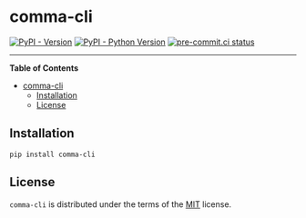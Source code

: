 # comma-cli

[![PyPI - Version](https://img.shields.io/pypi/v/comma-cli.svg)](https://pypi.org/project/comma-cli)
[![PyPI - Python Version](https://img.shields.io/pypi/pyversions/comma-cli.svg)](https://pypi.org/project/comma-cli)
[![pre-commit.ci status](https://results.pre-commit.ci/badge/github/FlavioAmurrioCS/comma-cli/main.svg)](https://results.pre-commit.ci/latest/github/FlavioAmurrioCS/comma-cli/main)

-----

**Table of Contents**

- [comma-cli](#comma-cli)
  - [Installation](#installation)
  - [License](#license)

## Installation

```console
pip install comma-cli
```

## License

`comma-cli` is distributed under the terms of the [MIT](https://spdx.org/licenses/MIT.html) license.

